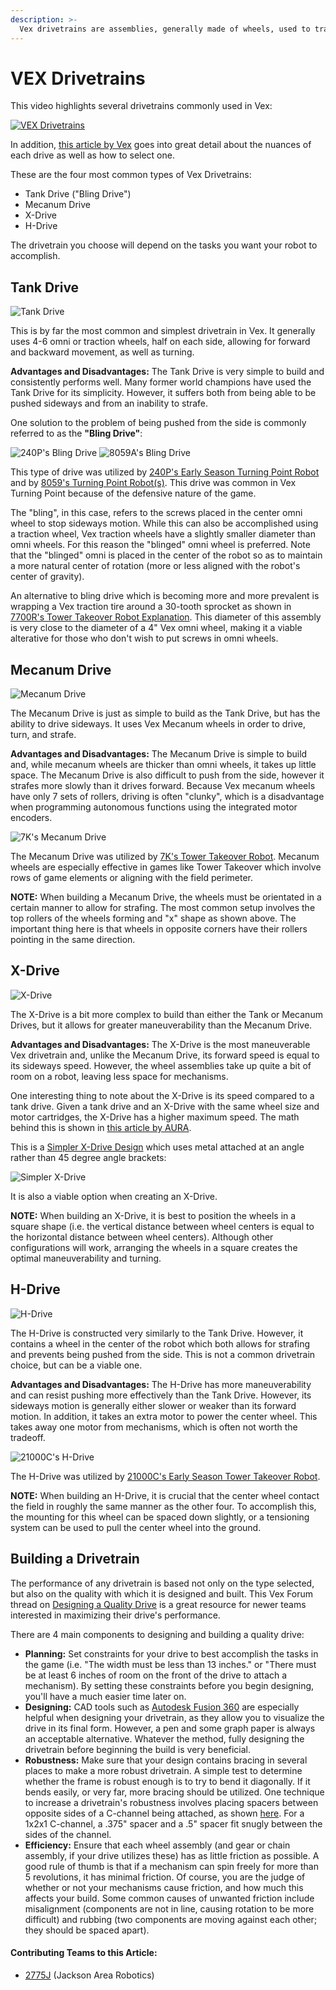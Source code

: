 ```yaml
---
description: >-
  Vex drivetrains are assemblies, generally made of wheels, used to traverse the VRC field. Each drivetrain has its own set of advantages and disadvantages.
---
```


# VEX Drivetrains

This video highlights several drivetrains commonly used in Vex:

[![VEX Drivetrains](http://img.youtube.com/vi/VfuA2EqaIso/0.jpg)](https://www.youtube.com/watch?v=VfuA2EqaIso "VEX Drivetrains")

In addition, [this article by Vex](https://kb.vex.com/hc/en-us/articles/360035952771-How-to-Select-a-Drivetrain) goes into great detail about the nuances of each drive as well as how to select one.

These are the four most common types of Vex Drivetrains:

- Tank Drive ("Bling Drive")
- Mecanum Drive
- X-Drive
- H-Drive

The drivetrain you choose will depend on the tasks you want your robot to accomplish.

## Tank Drive

![Tank Drive](https://user-images.githubusercontent.com/65926085/83547350-b0360980-a4c7-11ea-8a5b-f30013d2cb0f.png)

This is by far the most common and simplest drivetrain in Vex. It generally uses 4-6 omni or traction wheels, half on each side, allowing for forward and backward movement, as well as turning.

**Advantages and Disadvantages:** The Tank Drive is very simple to build and consistently performs well. Many former world champions have used the Tank Drive for its simplicity. However, it suffers both from being able to be pushed sideways and from an inability to strafe. 

One solution to the problem of being pushed from the side is commonly referred to as the **"Bling Drive"**:

![240P's Bling Drive](https://user-images.githubusercontent.com/65926085/83548634-add4af00-a4c9-11ea-9cc3-8978cab7d53a.png) ![8059A's Bling Drive](https://user-images.githubusercontent.com/65926085/83548438-60f0d880-a4c9-11ea-8bf0-a045e34b387f.png)

This type of drive was utilized by [240P's Early Season Turning Point Robot](https://www.youtube.com/watch?v=06cEBmGx7Fo) and by [8059's Turning Point Robot(s)](https://www.youtube.com/watch?v=NX6mLf8iO34). This drive was common in Vex Turning Point because of the defensive nature of the game.

The "bling", in this case, refers to the screws placed in the center omni wheel to stop sideways motion. While this can also be accomplished using a traction wheel, Vex traction wheels have a slightly smaller diameter than omni wheels. For this reason the "blinged" omni wheel is preferred. Note that the "blinged" omni is placed in the center of the robot so as to maintain a more natural center of rotation (more or less aligned with the robot's center of gravity).

An alternative to bling drive which is becoming more and more prevalent is wrapping a Vex traction tire around a 30-tooth sprocket as shown in [7700R's Tower Takeover Robot Explanation](https://youtu.be/1mLc1jOCxck?t=324). This diameter of this assembly is very close to the diameter of a 4" Vex omni wheel, making it a viable alterative for those who don't wish to put screws in omni wheels.

## Mecanum Drive

![Mecanum Drive](https://user-images.githubusercontent.com/65926085/83550465-8206f880-a4cc-11ea-87b7-bb26af8c5626.png)

The Mecanum Drive is just as simple to build as the Tank Drive, but has the ability to drive sideways. It uses Vex Mecanum wheels in order to drive, turn, and strafe.

**Advantages and Disadvantages:** The Mecanum Drive is simple to build and, while mecanum wheels are thicker than omni wheels, it takes up little space. The Mecanum Drive is also difficult to push from the side, however it strafes more slowly than it drives forward. Because Vex mecanum wheels have only 7 sets of rollers, driving is often "clunky", which is a disadvantage when programming autonomous functions using the integrated motor encoders.

![7K's Mecanum Drive](https://user-images.githubusercontent.com/65926085/83552256-14100080-a4cf-11ea-8362-56dd9513c343.png)

The Mecanum Drive was utilized by [7K's Tower Takeover Robot](https://www.youtube.com/watch?v=vGkMw4Nx-Ks). Mecanum wheels are especially effective in games like Tower Takeover which involve rows of game elements or aligning with the field perimeter.

**NOTE:** When building a Mecanum Drive, the wheels must be orientated in a certain manner to allow for strafing. The most common setup involves the top rollers of the wheels forming and "x" shape as shown above. The important thing here is that wheels in opposite corners have their rollers pointing in the same direction.

## X-Drive

![X-Drive](https://user-images.githubusercontent.com/65926085/83556810-2a6d8a80-a4d6-11ea-9a5f-f44a0f9f7698.png)

The X-Drive is a bit more complex to build than either the Tank or Mecanum Drives, but it allows for greater maneuverability than the Mecanum Drive.

**Advantages and Disadvantages:** The X-Drive is the most maneuverable Vex drivetrain and, unlike the Mecanum Drive, its forward speed is equal to its sideways speed. However, the wheel assemblies take up quite a bit of room on a robot, leaving less space for mechanisms.

One interesting thing to note about the X-Drive is its speed compared to a tank drive. Given a tank drive and an X-Drive with the same wheel size and motor cartridges, the X-Drive has a higher maximum speed. The math behind this is shown in [this article by AURA](https://aura.org.nz/why-is-x-drive-faster/).

This is a [Simpler X-Drive Design](https://www.vexforum.com/t/simpler-x-drive-design/80770) which uses metal attached at an angle rather than 45 degree angle brackets:

![Simpler X-Drive](https://user-images.githubusercontent.com/65926085/83553426-cd230a80-a4d0-11ea-8731-be887931df6d.png)

It is also a viable option when creating an X-Drive.

**NOTE:** When building an X-Drive, it is best to position the wheels in a square shape (i.e. the vertical distance between wheel centers is equal to the horizontal distance between wheel centers). Although other configurations will work, arranging the wheels in a square creates the optimal maneuverability and turning.

## H-Drive

![H-Drive](https://user-images.githubusercontent.com/65926085/83558236-5558de00-a4d8-11ea-9052-47b3f9ea525f.png)

The H-Drive is constructed very similarly to the Tank Drive. However, it contains a wheel in the center of the robot which both allows for strafing and prevents being pushed from the side. This is not a common drivetrain choice, but can be a viable one.

**Advantages and Disadvantages:** The H-Drive has more maneuverability and can resist pushing more effectively than the Tank Drive. However, its sideways motion is generally either slower or weaker than its forward motion. In addition, it takes an extra motor to power the center wheel. This takes away one motor from mechanisms, which is often not worth the tradeoff. 

![21000C's H-Drive](https://user-images.githubusercontent.com/65926085/83559112-a1f0e900-a4d9-11ea-94fb-1e59c18624d6.png)

The H-Drive was utilized by [21000C's Early Season Tower Takeover Robot](https://www.youtube.com/watch?v=gmAoMTFcf20).

**NOTE:** When building an H-Drive, it is crucial that the center wheel contact the field in roughly the same manner as the other four. To accomplish this, the mounting for this wheel can be spaced down slightly, or a tensioning system can be used to pull the center wheel into the ground.

## Building a Drivetrain

The performance of any drivetrain is based not only on the type selected, but also on the quality with which it is designed and built. This Vex Forum thread on [Designing a Quality Drive](https://www.vexforum.com/t/designing-a-quality-drive/81850) is a great resource for newer teams interested in maximizing their drive's performance.

There are 4 main components to designing and building a quality drive:

- **Planning:** Set constraints for your drive to best accomplish the tasks in the game (i.e. "The width must be less than 13 inches." or "There must be at least 6 inches of room on the front of the drive to attach a mechanism). By setting these constraints before you begin designing, you'll have a much easier time later on. 
- **Designing:** CAD tools such as [Autodesk Fusion 360](https://www.autodesk.com/products/fusion-360/students-teachers-educators) are especially helpful when designing your drivetrain, as they allow you to visualize the drive in its final form. However, a pen and some graph paper is always an acceptable alternative. Whatever the method, fully designing the drivetrain before beginning the build is very beneficial.
- **Robustness:** Make sure that your design contains bracing in several places to make a more robust drivetrain. A simple test to determine whether the frame is robust enough is to try to bend it diagonally. If it bends easily, or very far, more bracing should be utilized. One technique to increase a drivetrain's robustness involves placing spacers between opposite sides of a C-channel being attached, as shown [here](https://www.vexforum.com/uploads/default/original/3X/7/6/76ca8cbde060b57aa60ade37a45e920d7cbdaada.png). For a 1x2x1 C-channel, a .375" spacer and a .5" spacer fit snugly between the sides of the channel.
- **Efficiency:** Ensure that each wheel assembly (and gear or chain assembly, if your drive utilizes these) has as little friction as possible. A good rule of thumb is that if a mechanism can spin freely for more than 5 revolutions, it has minimal friction. Of course, you are the judge of whether or not your mechanisms cause friction, and how much this affects your build. Some common causes of unwanted friction include misalignment (components are not in line, causing rotation to be more difficult) and rubbing (two components are moving against each other; they should be spaced apart).

#### Contributing Teams to this Article:

* [2775J](https://www.youtube.com/channel/UCxpfFq6ShDvgmU9P4y6rc_Q?view_as=subscriber) \(Jackson Area Robotics\)





